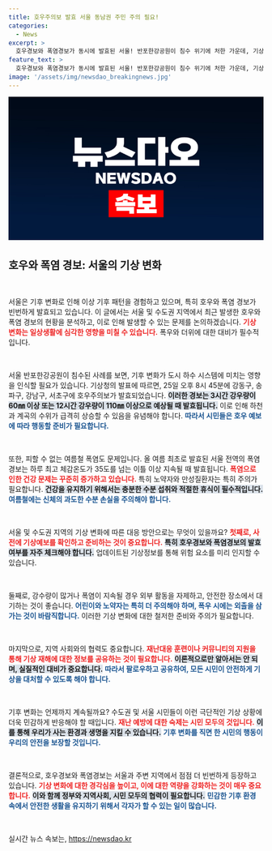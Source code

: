 ```yaml
---
title: 호우주의보 발효 서울 동남권 주민 주의 필요!
categories:
  - News
excerpt: >
  호우경보와 폭염경보가 동시에 발효된 서울! 반포한강공원이 침수 위기에 처한 가운데, 기상청은 강동구 등 동남권에 호우주의보를 발표했다. 비와 더위가 교차하는 위험한 여름이 다가온다.
feature_text: >
  호우경보와 폭염경보가 동시에 발효된 서울! 반포한강공원이 침수 위기에 처한 가운데, 기상청은 강동구 등 동남권에 호우주의보를 발표했다. 비와 더위가 교차하는 위험한 여름이 다가온다.
image: '/assets/img/newsdao_breakingnews.jpg'
---
```


<p><img src="/assets/img/newsdao_breakingnews.jpg" alt="bookingtag 속보" /></p>

<h2 data-ke-size="size26">호우와 폭염 경보: 서울의 기상 변화</h2>

<p data-ke-size="size16">&nbsp;</p>

<p>서울은 기후 변화로 인해 이상 기후 패턴을 경험하고 있으며, 특히 호우와 폭염 경보가 빈번하게 발효되고 있습니다. 이 글에서는 서울 및 수도권 지역에서 최근 발생한 호우와 폭염 경보의 현황을 분석하고, 이로 인해 발생할 수 있는 문제를 논의하겠습니다. <b><span style="color: #ee2323;">기상 변화는 일상생활에 심각한 영향을 미칠 수 있습니다.</span></b> 폭우와 더위에 대한 대비가 필수적입니다. </p>

<p data-ke-size="size16">&nbsp;</p>

<p>서울 반포한강공원이 침수된 사례를 보면, 기후 변화가 도시 하수 시스템에 미치는 영향을 인식할 필요가 있습니다. 기상청의 발표에 따르면, 25일 오후 8시 45분에 강동구, 송파구, 강남구, 서초구에 호우주의보가 발효되었습니다. <b><span style="background-color: #21538527;">이러한 경보는 3시간 강우량이 60㎜ 이상 또는 12시간 강우량이 110㎜ 이상으로 예상될 때 발효됩니다.</span></b> 이로 인해 하천과 계곡의 수위가 급격히 상승할 수 있음을 유념해야 합니다. <b><span style="color: #1a5490;">따라서 시민들은 호우 예보에 따라 행동할 준비가 필요합니다.</span></b></p>

<p data-ke-size="size16">&nbsp;</p>

<p>또한, 피할 수 없는 여름철 폭염도 문제입니다. 올 여름 최초로 발효된 서울 전역의 폭염경보는 하루 최고 체감온도가 35도를 넘는 이틀 이상 지속될 때 발효됩니다. <b><span style="color: #ee2323;">폭염으로 인한 건강 문제는 꾸준히 증가하고 있습니다.</span></b> 특히 노약자와 만성질환자는 특히 주의가 필요합니다. <b><span style="background-color: #21538527;">건강을 유지하기 위해서는 충분한 수분 섭취와 적절한 휴식이 필수적입니다.</span></b> <b><span style="color: #1a5490;">여름철에는 신체의 과도한 수분 손실을 주의해야 합니다.</span></b></p>

<p data-ke-size="size16">&nbsp;</p>

<p>서울 및 수도권 지역의 기상 변화에 따른 대응 방안으로는 무엇이 있을까요? <b><span style="color: #ee2323;">첫째로, 사전에 기상예보를 확인하고 준비하는 것이 중요합니다.</span></b> <b><span style="background-color: #21538527;">특히 호우경보와 폭염경보의 발효 여부를 자주 체크해야 합니다.</span></b> 업데이트된 기상정보를 통해 위험 요소를 미리 인지할 수 있습니다. </p>

<p data-ke-size="size16">&nbsp;</p>

<p>둘째로, 강수량이 많거나 폭염이 지속될 경우 외부 활동을 자제하고, 안전한 장소에서 대기하는 것이 좋습니다. <b><span style="color: #1a5490;">어린이와 노약자는 특히 더 주의해야 하며, 폭우 시에는 외출을 삼가는 것이 바람직합니다.</span></b> 이러한 기상 변화에 대한 철저한 준비와 주의가 필요합니다.</p>

<p data-ke-size="size16">&nbsp;</p>

<p>마지막으로, 지역 사회와의 협력도 중요합니다. <b><span style="color: #ee2323;">재난대응 훈련이나 커뮤니티의 지원을 통해 기상 재해에 대한 정보를 공유하는 것이 필요합니다.</span></b> <b><span style="background-color: #21538527;">이론적으로만 알아서는 안 되며, 실질적인 대비가 중요합니다.</span></b> <b><span style="color: #1a5490;">따라서 팔로우하고 공유하여, 모든 시민이 안전하게 기상을 대처할 수 있도록 해야 합니다.</span></b></p>

<p data-ke-size="size16">&nbsp;</p>

<p>기후 변화는 언제까지 계속될까요? 수도권 및 서울 시민들이 이런 극단적인 기상 상황에 더욱 민감하게 반응해야 할 때입니다. <b><span style="color: #ee2323;">재난 예방에 대한 숙제는 시민 모두의 것입니다.</span></b> <b><span style="background-color: #21538527;">이를 통해 우리가 사는 환경과 생명을 지킬 수 있습니다.</span></b> <b><span style="color: #1a5490;">기후 변화를 직면 한 시민의 행동이 우리의 안전을 보장할 것입니다.</span></b></p>

<p data-ke-size="size16">&nbsp;</p>

<p>결론적으로, 호우경보와 폭염경보는 서울과 주변 지역에서 점점 더 빈번하게 등장하고 있습니다. <b><span style="color: #ee2323;">기상 변화에 대한 경각심을 높이고, 이에 대한 역량을 강화하는 것이 매우 중요합니다.</span></b> <b><span style="background-color: #21538527;">이와 함께 정부와 지역사회, 시민 모두의 협력이 필요합니다.</span></b> <b><span style="color: #1a5490;">민감한 기후 환경 속에서 안전한 생활을 유지하기 위해서 각자가 할 수 있는 일이 많습니다.</span></b></p>

<p data-ke-size="size16">&nbsp;</p>
실시간 뉴스 속보는, <a href="https://newsdao.kr" rel="dofollow">https://newsdao.kr</a>


